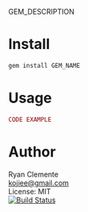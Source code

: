 GEM_DESCRIPTION

Install
=======

```Bash
gem install GEM_NAME
```

Usage
=====

```Ruby
CODE EXAMPLE
```

Author
======
Ryan Clemente<br/>
kojiee@gmail.com<br/>
License: MIT<br/>
[![Build Status](https://travis-ci.org/AUTHOR_GITHUB/GEM_NAME.png)](https://travis-ci.org/AUTHOR_GITHUB/GEM_NAME)
